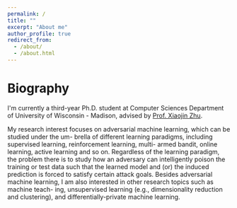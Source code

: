 ```yaml
---
permalink: /
title: ""
excerpt: "About me"
author_profile: true
redirect_from: 
  - /about/
  - /about.html
---
```


Biography
======
I'm currently a third-year Ph.D. student at Computer Sciences Department of University of Wisconsin - Madison, advised by [Prof. Xiaojin Zhu](http://pages.cs.wisc.edu/~jerryzhu/publications.html).

My research interest focuses on adversarial machine learning, which can be studied under the um- brella of different learning paradigms, including supervised learning, reinforcement learning, multi- armed bandit, online learning, active learning and so on. Regardless of the learning paradigm, the problem there is to study how an adversary can intelligently poison the training or test data such that the learned model and (or) the induced prediction is forced to satisfy certain attack goals. Besides adversarial machine learning, I am also interested in other research topics such as machine teach- ing, unsupervised learning (e.g., dimensionality reduction and clustering), and differentially-private machine learning.
